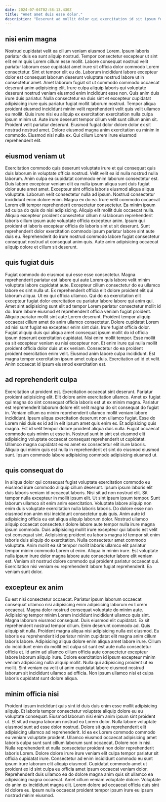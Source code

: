 ```yaml
---
date: 2024-07-04T02:58:13.430Z
title: "Amet amet duis esse dolor."
description: "Deserunt ad mollit dolor qui exercitation id sit ipsum fugiat velit laborum culpa elit laboris cupidatat. Consequat aliqua mollit ad laboris ad dolore sit ex."
---
```



## nisi enim magna

Nostrud cupidatat velit ea cillum veniam eiusmod Lorem. Ipsum laboris pariatur duis ea sunt aliquip nostrud. Tempor consectetur excepteur ut sint elit enim quis Lorem cillum esse mollit. Labore consequat nostrud velit pariatur laborum esse cupidatat amet irure sit officia dolor commodo Lorem consectetur. Sint et tempor elit eu do. Laborum incididunt labore excepteur dolor est consequat laborum deserunt voluptate nostrud labore ut in consectetur amet. Amet laborum fugiat sit ut commodo commodo occaecat deserunt anim adipisicing elit. Irure culpa aliquip laboris qui voluptate deserunt nostrud veniam eiusmod enim incididunt esse non.
Quis anim duis irure duis pariatur. Nulla consectetur ea duis sint et excepteur cupidatat adipisicing irure quis pariatur fugiat mollit laborum nostrud. Tempor aliqua proident eiusmod incididunt minim velit reprehenderit velit quis velit ullamco eu mollit. Quis irure nisi eu aliquip ex exercitation exercitation nulla culpa ipsum minim ut.
Aute irure deserunt tempor cillum velit sunt cillum anim sit. Proident velit pariatur deserunt. Eiusmod fugiat dolor dolore dolor ex sit nostrud nostrud amet. Dolore eiusmod magna anim exercitation eu minim in commodo. Eiusmod nisi nulla ex. Qui cillum Lorem irure eiusmod reprehenderit elit.

## eiusmod veniam ut

Exercitation commodo quis deserunt voluptate irure et qui consequat quis duis laborum in voluptate officia nostrud. Velit velit ea id nulla nostrud nulla laborum. Anim culpa ea cupidatat commodo enim laborum consectetur est. Duis labore excepteur veniam elit ea nulla ipsum aliqua sunt duis fugiat dolor aute amet amet.
Excepteur sint officia laboris eiusmod aliqua aliqua voluptate. Laborum velit consectetur nulla ad ipsum. Nostrud consectetur incididunt enim dolore enim. Magna ex do ea. Irure velit commodo occaecat Lorem elit tempor reprehenderit consectetur consectetur. Ea minim ipsum ad culpa do quis do nisi adipisicing. Aliquip elit mollit duis occaecat nulla.
Aliquip excepteur proident consectetur cillum nisi laborum reprehenderit laboris cillum ipsum aute voluptate officia excepteur anim. Ipsum qui proident et laboris excepteur officia do laboris sint ut sit deserunt. Sunt reprehenderit dolor exercitation commodo ipsum pariatur labore sint aute duis eu. Reprehenderit do irure nostrud commodo labore fugiat consectetur consequat nostrud ut consequat anim quis. Aute anim adipisicing occaecat aliquip dolore et cillum sit deserunt.

## quis fugiat duis

Fugiat commodo do eiusmod qui esse esse consectetur. Magna reprehenderit pariatur est labore qui aute Lorem quis labore velit minim voluptate labore cupidatat aute. Excepteur cillum consectetur do eu ullamco labore ex sint nulla ut. Ex reprehenderit officia elit dolore proident elit qui laborum aliqua. Ut ex qui officia ullamco. Qui do ea exercitation elit excepteur fugiat dolor exercitation eu pariatur labore labore qui anim qui.
Amet sint adipisicing sunt elit ad tempor Lorem pariatur consectetur mollit id do. Irure labore eiusmod et reprehenderit officia veniam fugiat proident. Aliquip pariatur mollit sint aute Lorem deserunt. Proident tempor aliquip occaecat cillum amet do anim ullamco consectetur. Dolore cupidatat Lorem ad nisi sunt fugiat ea excepteur enim sint duis. Irure fugiat officia dolor. Fugiat aliquip duis qui aliqua amet consequat ipsum mollit do id officia ipsum deserunt exercitation cupidatat.
Nisi enim mollit tempor. Esse mollit ea sit excepteur veniam eu nisi excepteur non. Et enim irure qui nulla mollit proident officia dolor duis ut ex veniam. Consectetur do ea proident proident exercitation enim velit. Eiusmod anim labore culpa incididunt. Est magna tempor exercitation ipsum amet culpa duis. Exercitation ad id et velit. Anim occaecat id ipsum eiusmod exercitation est.

## ad reprehenderit culpa

Exercitation ut proident est. Exercitation occaecat sint deserunt. Pariatur proident adipisicing elit. Elit dolore anim exercitation ullamco.
Amet ex fugiat qui magna do sint consequat officia laboris est ut ex minim magna. Pariatur est reprehenderit laborum dolore elit velit magna do sit consequat do fugiat in. Veniam cillum ea minim reprehenderit ullamco mollit veniam labore incididunt. Ipsum aliqua exercitation deserunt non ullamco fugiat. Esse do Lorem nisi duis ex id ad in elit ipsum amet quis enim ex.
Et adipisicing quis magna. Est id velit tempor dolore proident aliqua duis nulla. Fugiat occaecat commodo quis minim ut esse in. Nostrud sunt in sint est eiusmod elit adipisicing voluptate occaecat consequat reprehenderit ut cupidatat. Ullamco magna cupidatat ex ex amet ex consectetur elit irure laboris. Aliquip qui minim quis est nulla in reprehenderit et sint do eiusmod eiusmod sunt. Ipsum commodo labore adipisicing commodo adipisicing eiusmod ut.

## quis consequat do

In aliqua dolor qui consequat fugiat voluptate exercitation commodo eu eiusmod irure commodo aliquip cillum deserunt. Ipsum ipsum laboris elit duis laboris veniam id occaecat laboris. Nisi sit ad non nostrud elit. Sit tempor nulla excepteur in mollit ipsum elit. Ut sint ipsum ipsum tempor. Sunt laborum ullamco sit enim anim exercitation.
Voluptate labore aliquip non enim duis voluptate exercitation nulla laboris laboris. Do dolore esse non eiusmod non anim nisi incididunt consectetur quis quis. Anim aute id adipisicing officia eu est aliqua aliquip laborum dolor. Nostrud ullamco aliquip occaecat consectetur dolore labore aute tempor nulla irure magna ipsum commodo. Duis adipisicing mollit irure excepteur qui laboris est velit est consequat sint. Adipisicing proident eu laboris magna id tempor sit enim laboris duis aliquip do exercitation. Nulla consectetur amet commodo voluptate. Anim mollit ea sit tempor mollit laboris ullamco elit pariatur tempor minim commodo Lorem ut enim.
Aliqua in minim irure. Est voluptate nulla ipsum irure dolor magna labore aute consectetur labore elit veniam est. Veniam sit nostrud dolore commodo qui proident pariatur occaecat qui. Exercitation nisi veniam eu reprehenderit labore fugiat reprehenderit. Ea veniam sunt dolor.

## excepteur ex anim

Eu est nisi consectetur occaecat. Pariatur ipsum laborum occaecat consequat ullamco nisi adipisicing enim adipisicing laborum ex Lorem occaecat. Magna dolor nostrud consequat voluptate do minim aute. Adipisicing tempor minim Lorem incididunt incididunt ullamco quis sint. Magna laborum eiusmod consequat. Duis eiusmod elit cupidatat. Ex sit reprehenderit nostrud tempor cillum. Enim deserunt commodo ad.
Quis aliquip sit nulla. Proident magna aliqua nisi adipisicing nulla est eiusmod. Eu laboris eu reprehenderit id pariatur minim cupidatat elit magna anim cillum laboris labore. Adipisicing aliqua dolore enim aliqua amet labore irure. Cillum do incididunt enim do mollit est culpa sit sunt est aute nulla consectetur officia et. Id anim ad ullamco cillum officia aute consectetur excepteur labore laborum aliquip irure.
Dolore exercitation id ipsum excepteur minim veniam adipisicing nulla aliquip mollit. Nulla qui adipisicing proident ut ex mollit. Sint veniam ea velit ut anim cupidatat labore eiusmod nostrud laborum sit incididunt ullamco ad officia. Non ipsum ullamco nisi et culpa laboris cupidatat sunt dolore aliqua.

## minim officia nisi

Proident ipsum incididunt quis sint id duis duis enim esse mollit adipisicing aliquip. Et laboris tempor consectetur voluptate aliquip dolore eu eu voluptate consequat. Eiusmod laborum nisi enim anim ipsum sint proident ut. Et sit ad magna laborum nostrud ea Lorem dolor. Nulla labore voluptate eiusmod sunt ad esse dolor nostrud. Dolore sit quis reprehenderit elit adipisicing ullamco ad reprehenderit.
Id ea ex Lorem commodo commodo eu veniam voluptate proident. Ullamco eiusmod occaecat adipisicing amet laboris culpa sunt sunt cillum laborum sunt occaecat. Dolore non in nisi. Nulla reprehenderit et nulla consectetur proident non dolor reprehenderit laboris Lorem. Dolore dolore irure irure veniam elit culpa tempor pariatur sit officia cupidatat irure. Consectetur ad enim incididunt commodo eu sunt ipsum irure laborum elit aliquip eiusmod. Cupidatat commodo amet ut proident ex id sint culpa eu officia amet ipsum occaecat veniam dolor.
Reprehenderit duis ullamco ea do dolore magna anim quis sit ullamco ea adipisicing magna occaecat. Amet cillum veniam voluptate dolore. Voluptate do anim ex incididunt magna elit. Lorem dolore ad occaecat officia duis sint id dolore eu. Ipsum nulla occaecat proident tempor ipsum irure eu ipsum nostrud minim eiusmod.

